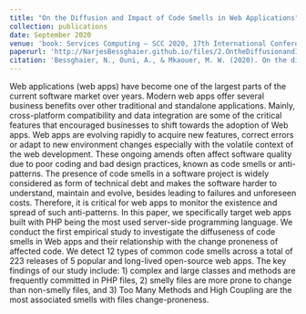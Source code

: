```yaml
---
title: "On the Diffusion and Impact of Code Smells in Web Applications"
collection: publications
date: September 2020
venue: 'book: Services Computing – SCC 2020, 17th International Conference'
paperurl: 'http://NarjesBessghaier.github.io/files/2.OntheDiffusionandImpactofCodeSmellsinWebApplications.pdf'
citation: 'Bessghaier, N., Ouni, A., & Mkaouer, M. W. (2020). On the diffusion and impact of code smells in web applications. In Services Computing–SCC 2020: 17th International Conference, Held as Part of the Services Conference Federation, SCF 2020, Honolulu, HI, USA, September 18–20, 2020, Proceedings 17 (pp. 67-84). Springer International Publishing.'
---
```

Web applications (web apps) have become one of the largest parts of the current software market over years. Modern web apps offer several business benefits over other traditional and standalone applications. Mainly, cross-platform compatibility and data integration are some of the critical features that encouraged businesses to shift towards the adoption of Web apps. Web apps are evolving rapidly to acquire new features, correct errors or adapt to new environment changes especially with the volatile context of the web development. These ongoing amends often affect software quality due to poor coding and bad design practices, known as code smells or anti-patterns. The presence of code smells in a software project is widely considered as form of technical debt and makes the software harder to understand, maintain and evolve, besides leading to failures and unforeseen costs. Therefore, it is critical for web apps to monitor the existence and spread of such anti-patterns. In this paper, we specifically target web apps built with PHP being the most used server-side programming language. We conduct the first empirical study to investigate the diffuseness of code smells in Web apps and their relationship with the change proneness of affected code. We detect 12 types of common code smells across a total of 223 releases of 5 popular and long-lived open-source web apps. The key findings of our study include: 1) complex and large classes and methods are frequently committed in PHP files, 2) smelly files are more prone to change than non-smelly files, and 3) Too Many Methods and High Coupling are the most associated smells with files change-proneness.
